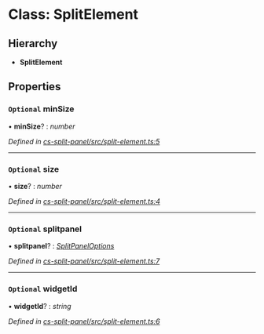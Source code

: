 # Class: SplitElement

## Hierarchy

* **SplitElement**

## Properties

### `Optional` minSize

• **minSize**? : *number*

*Defined in [cs-split-panel/src/split-element.ts:5](https://github.com/TNOCS/csnext/blob/38d1409e/packages/cs-split-panel/src/split-element.ts#L5)*

___

### `Optional` size

• **size**? : *number*

*Defined in [cs-split-panel/src/split-element.ts:4](https://github.com/TNOCS/csnext/blob/38d1409e/packages/cs-split-panel/src/split-element.ts#L4)*

___

### `Optional` splitpanel

• **splitpanel**? : *[SplitPanelOptions](_cs_split_panel_src_split_panel_options_.splitpaneloptions.md)*

*Defined in [cs-split-panel/src/split-element.ts:7](https://github.com/TNOCS/csnext/blob/38d1409e/packages/cs-split-panel/src/split-element.ts#L7)*

___

### `Optional` widgetId

• **widgetId**? : *string*

*Defined in [cs-split-panel/src/split-element.ts:6](https://github.com/TNOCS/csnext/blob/38d1409e/packages/cs-split-panel/src/split-element.ts#L6)*
